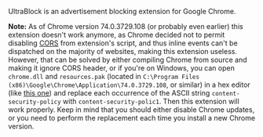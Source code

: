 UltraBlock is an advertisement blocking extension for Google Chrome.

**Note:** As of Chrome version 74.0.3729.108 (or probably even earlier) this extension doesn't work anymore, as Chrome decided not to permit disabling [CORS](https://developer.mozilla.org/en-US/docs/Web/HTTP/CORS) from extension's script, and thus inline events can't be dispatched on the majority of websites, making this extension useless. However, that can be solved by either compiling Chrome from source and making it ignore CORS header, or if you're on Windows, you can open `chrome.dll` and `resources.pak` (located in `C:\Program Files (x86)\Google\Chrome\Application\74.0.3729.108`, or similar) in a hex editor (like [this one](https://mh-nexus.de/en/hxd/)) and replace each occurrence of the ASCII string `content-security-policy` with `content-security-polic1`. Then this extension will work properly. Keep in mind that you should either disable Chrome updates, or you need to perform the replacement each time you install a new Chrome version.